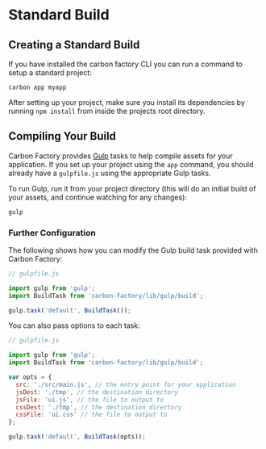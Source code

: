 # Standard Build

## Creating a Standard Build

If you have installed the carbon factory CLI you can run a command to setup a standard project:

```
carbon app myapp
```

After setting up your project, make sure you install its dependencies by running `npm install` from inside the projects root directory.

## Compiling Your Build

Carbon Factory provides [Gulp](http://gulpjs.com/) tasks to help compile assets for your application. If you set up your project using the `app` command, you should already have a `gulpfile.js` using the appropriate Gulp tasks.

To run Gulp, run it from your project directory (this will do an initial build of your assets, and continue watching for any changes):

```bash
gulp
```

### Further Configuration

The following shows how you can modify the Gulp build task provided with Carbon Factory:

```js
// gulpfile.js

import gulp from 'gulp';
import BuildTask from 'carbon-factory/lib/gulp/build';

gulp.task('default', BuildTask());
```

You can also pass options to each task:

```js
// gulpfile.js

import gulp from 'gulp';
import BuildTask from 'carbon-factory/lib/gulp/build';

var opts = {
  src: './src/main.js', // the entry point for your application
  jsDest: './tmp', // the destination directory
  jsFile: 'ui.js', // the file to output to 
  cssDest: './tmp', // the destination directory
  cssFile: 'ui.css' // the file to output to 
};

gulp.task('default', BuildTask(opts));
```
